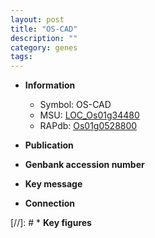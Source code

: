 ```yaml
---
layout: post
title: "OS-CAD"
description: ""
category: genes
tags: 
---
```


* **Information**  
    + Symbol: OS-CAD  
    + MSU: [LOC_Os01g34480](http://rice.uga.edu/cgi-bin/ORF_infopage.cgi?orf=LOC_Os01g34480)  
    + RAPdb: [Os01g0528800](http://rapdb.dna.affrc.go.jp/viewer/gbrowse_details/irgsp1?name=Os01g0528800)  

* **Publication**  

* **Genbank accession number**  

* **Key message**  

* **Connection**  

[//]: # * **Key figures**  


